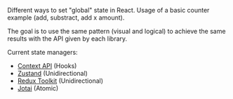 Different ways to set "global" state in React. Usage of a basic counter example (add, substract, add x amount).

The goal is to use the same pattern (visual and logical) to achieve the same results with the API given by each library.

Current state managers:

- [Context API](https://reactjs.org/docs/context.html) (Hooks)
- [Zustand](https://github.com/pmndrs/zustand) (Unidirectional)
- [Redux Toolkit](https://github.com/reduxjs/redux-toolkit) (Unidirectional)
- [Jotai](https://github.com/pmndrs/jotai) (Atomic)
